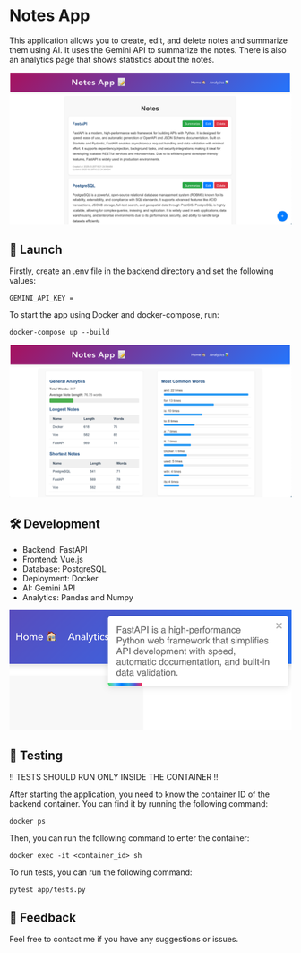 # Notes App

This application allows you to create, edit, and delete notes and summarize them using AI. It uses the Gemini API to summarize the notes. There is also an analytics page that shows statistics about the notes.

![Home page](/images/home.png)

## 🚀 Launch

Firstly, create an .env file in the backend directory and set the following values:
```
GEMINI_API_KEY =
```

To start the app using Docker and docker-compose, run:
```
docker-compose up --build
```

![Analytics page](/images/analytics.png)

## 🛠️ Development

* Backend: FastAPI
* Frontend: Vue.js
* Database: PostgreSQL
* Deployment: Docker
* AI: Gemini API
* Analytics: Pandas and Numpy

![Summarize](/images/summarize.png)

## 🧪 Testing

‼️ TESTS SHOULD RUN ONLY INSIDE THE CONTAINER ‼️

After starting the application, you need to know the container ID of the backend container. You can find it by running the following command:
```
docker ps
```

Then, you can run the following command to enter the container:
```
docker exec -it <container_id> sh
```

To run tests, you can run the following command:
```
pytest app/tests.py
```

## 📩 Feedback

Feel free to contact me if you have any suggestions or issues.
